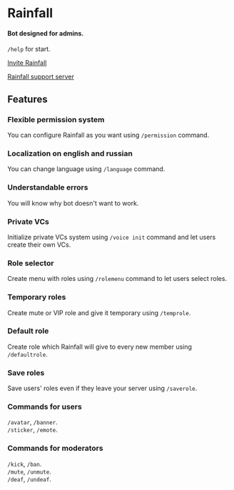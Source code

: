 # Rainfall

#### Bot designed for admins.

`/help` for start.

[Invite Rainfall](https://discord.com/oauth2/authorize?client_id=1257148194572468275&permissions=297872406&integration_type=0&scope=applications.commands+bot)

[Rainfall support server](https://discord.gg/b7HPyHRXDq)

## Features
### Flexible permission system
You can configure Rainfall as you want using `/permission` command.

### Localization on english and russian
You can change language using `/language` command.

### Understandable errors
You will know why bot doesn't want to work.

### Private VCs
Initialize private VCs system using `/voice init` command and let users create their own VCs.

### Role selector
Create menu with roles using `/rolemenu` command to let users select roles.

### Temporary roles
Create mute or VIP role and give it temporary using `/temprole`.

### Default role
Create role which Rainfall will give to every new member using `/defaultrole`.

### Save roles
Save users' roles even if they leave your server using `/saverole`.

### Commands for users
`/avatar`, `/banner`.<br>
`/sticker`, `/emote`.

### Commands for moderators
`/kick`, `/ban`.<br>
`/mute`, `/unmute`.<br>
`/deaf`, `/undeaf`.
